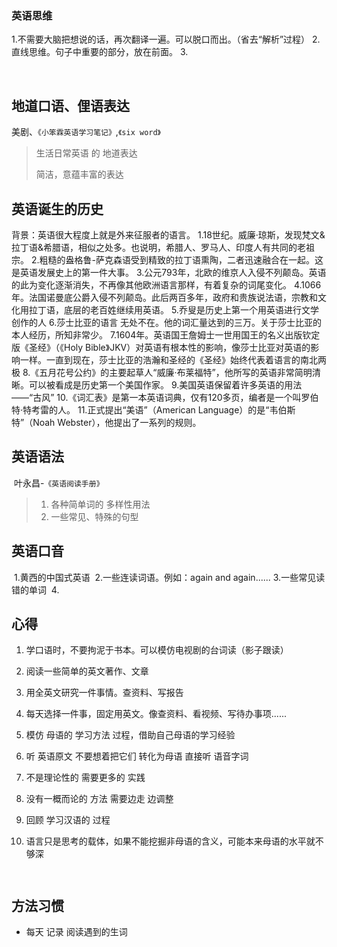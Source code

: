 ### 英语思维

1.不需要大脑把想说的话，再次翻译一遍。可以脱口而出。（省去“解析”过程）
2.直线思维。句子中重要的部分，放在前面。
3.

​	

## 地道口语、俚语表达

美剧、`《小笨霖英语学习笔记》`,`《six word》`
>生活日常英语 的 地道表达
>
>简洁，意蕴丰富的表达


## 英语诞生的历史

背景：英语很大程度上就是外来征服者的语言。
1.18世纪。威廉·琼斯，发现梵文&拉丁语&希腊语，相似之处多。也说明，希腊人、罗马人、印度人有共同的老祖宗。
2.粗糙的盎格鲁-萨克森语受到精致的拉丁语熏陶，二者迅速融合在一起。这是英语发展史上的第一件大事。
3.公元793年，北欧的维京人入侵不列颠岛。英语的此为变化逐渐消失，不再像其他欧洲语言那样，有着复杂的词尾变化。
4.1066年。法国诺曼底公爵入侵不列颠岛。此后两百多年，政府和贵族说法语，宗教和文化用拉丁语，底层的老百姓继续用英语。
5.乔叟是历史上第一个用英语进行文学创作的人
6.莎士比亚的语言 无处不在。他的词汇量达到的三万。关于莎士比亚的本人经历，所知非常少。
7.1604年。英语国王詹姆士一世用国王的名义出版钦定版《圣经》（《Holy Bible》JKV）对英语有根本性的影响，像莎士比亚对英语的影响一样。一直到现在，莎士比亚的浩瀚和圣经的《圣经》始终代表着语言的南北两极
8.《五月花号公约》的主要起草人“威廉·布莱福特”，他所写的英语非常简明清晰。可以被看成是历史第一个美国作家。
9.美国英语保留着许多英语的用法——“古风”
10.《词汇表》是第一本英语词典，仅有120多页，编者是一个叫罗伯特·特考雷的人。
11.正式提出“美语”（American Language）的是“韦伯斯特”（Noah Webster），他提出了一系列的规则。


## 英语语法

​	叶永昌-`《英语阅读手册》`

> 1. 各种简单词的 多样性用法
> 2. 一些常见、特殊的句型

## 英语口音

​	1.黄西的中国式英语
​	2.一些连读词语。例如：again and again......
​	3.一些常见读错的单词
​	4.

## 心得

 1. 学口语时，不要拘泥于书本。可以模仿电视剧的台词读（影子跟读）

 2. 阅读一些简单的英文著作、文章

 3. 用全英文研究一件事情。查资料、写报告

 4. 每天选择一件事，固定用英文。像查资料、看视频、写待办事项......

 5. 模仿 母语的 学习方法 过程，借助自己母语的学习经验

 6. 听 英语原文 不要想着把它们 转化为母语 直接听 语音字词

 7. 不是理论性的 需要更多的 实践

 8. 没有一概而论的 方法 需要边走 边调整

 9. 回顾 学习汉语的 过程

 10. 语言只是思考的载体，如果不能挖掘非母语的含义，可能本来母语的水平就不够深

    ​	

## 方法习惯

+ 每天 记录 阅读遇到的生词

